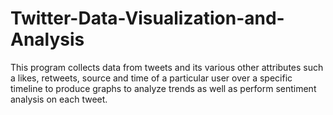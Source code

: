 # Twitter-Data-Visualization-and-Analysis

This program collects data from tweets and its various other attributes such a likes, retweets, source and time of a particular user over a specific timeline to produce graphs to analyze trends as well as perform sentiment analysis on each tweet. 

